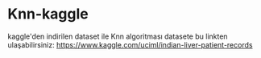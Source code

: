# Knn-kaggle
 kaggle'den indirilen dataset ile Knn algoritması
 datasete bu linkten ulaşabilirsiniz: https://www.kaggle.com/uciml/indian-liver-patient-records
